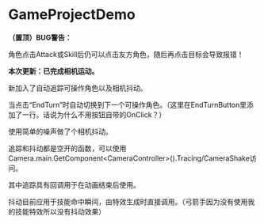 # GameProjectDemo

**（置顶）BUG警告：**

角色点击Attack或Skill后仍可以点击友方角色，随后再点击目标会导致报错！

**本次更新：已完成相机运动。**

新加入了自动追踪可操作角色以及相机抖动。

当点击“EndTurn”时自动切换到下一个可操作角色。（这里在EndTurnButton里添加了一行。话说为什么不用按钮自带的OnClick？）

使用简单的噪声做了个相机抖动。

追踪和抖动都是空开的函数，可以使用Camera.main.GetComponent\<CameraController>().Tracing/CameraShake访问。

其中追踪具有回调用于在动画结束后使用。

抖动目前应用于技能命中瞬间，由特效生成时直接调用。（弓箭手因为没有使用我的技能特效所以没有抖动效果）

